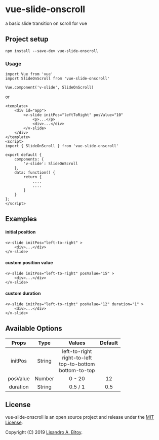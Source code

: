 # vue-slide-onscroll
a basic slide transition on scroll for vue

## Project setup
```
npm install --save-dev vue-slide-onscroll
```

### Usage
```
import Vue from 'vue'
import SlideOnScroll from 'vue-slide-onscroll'

Vue.component('v-slide', SlideOnScroll)
```
or
```
<template>
	<div id="app">
		<v-slide initPos="leftToRight" posValue="10"
			<p>...</p>
			<div>...</div>
		</v-slide>
	</div>
</template>
<script>
import { SlideOnScroll } from 'vue-slide-onscroll'

export default {
	components: {
		'v-slide': SlideOnScroll
	},
	data: function() {
		return {
			....
			....
		}
	}
};
</script>
```
## Examples 

#### initial position
```
<v-slide initPos="left-to-right" >
	<div>...</div>
</v-slide>
```
#### custom position value
```
<v-slide initPos="left-to-right" posValue="15" >
	<div>...</div>
</v-slide>
```
#### custom duration
```
<v-slide initPos="left-to-right" posValue="12" duration="1" >
	<div>...</div>
</v-slide>
```

## Available Options
| Props | Type | Values | Default |
| :---: | :---: | :---: | :---: |
| initPos | String | left-to-right <br/> right-to-left <br/> top-to-bottom <br/> bottom-to-top |  |
| posValue | Number | 0 - 20 | 12 |
| duration | String | 0.5 / 1 | 0.5 |

## License

vue-slide-onscroll is an open source project and release under the [MIT License](LICENSE).

Copyright (C) 2019 [Lisandro A. Bitoy](https://github.com/isanbitoy).
